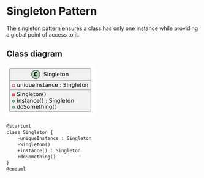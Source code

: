 # Singleton Pattern

The singleton pattern ensures a class has only one instance while providing a global point of access to it.

## Class diagram

![Class diagram](/assets/images/singleton.png)

```plantuml
@startuml
class Singleton {
    -uniqueInstance : Singleton
    -Singleton()
    +instance() : Singleton
    +doSomething()
}
@enduml
```
